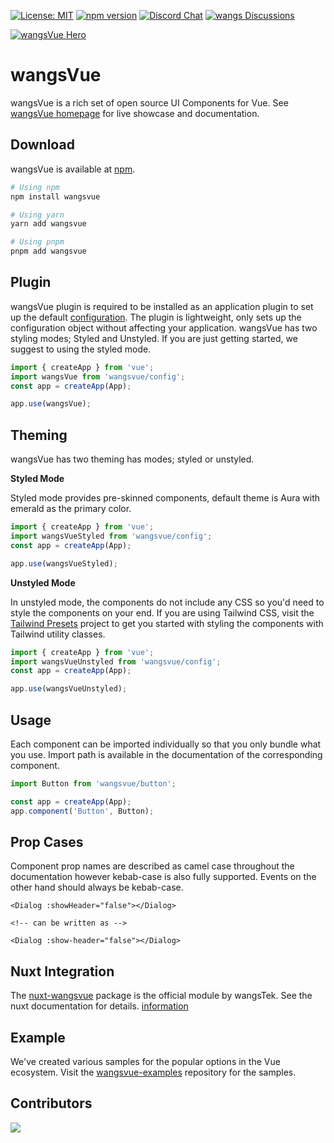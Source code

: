 [![License: MIT](https://img.shields.io/badge/License-MIT-yellow.svg)](https://opensource.org/licenses/MIT)
[![npm version](https://badge.fury.io/js/wangsvue.svg)](https://badge.fury.io/js/wangsvue)
[![Discord Chat](https://img.shields.io/discord/557940238991753223.svg?color=7289da&label=chat&logo=discord)](https://discord.gg/gzKFYnpmCY)
[![wangs Discussions](https://img.shields.io/github/discussions-search?query=org%3Awangsfaces&logo=github&label=wangs%20Discussions&link=https%3A%2F%2Fgithub.com%2Forgs%2Fwangsfaces%2Fdiscussions)](https://github.com/orgs/wangsfaces/discussions)

[![wangsVue Hero](https://www.wangsfaces.org/static/social/wangsvue-preview.jpg)](https://wangsvue.org/)

# wangsVue

wangsVue is a rich set of open source UI Components for Vue. See [wangsVue homepage](https://wangsvue.org/) for live showcase and documentation.

## Download

wangsVue is available at [npm](https://www.npmjs.com/package/wangsvue).

```bash
# Using npm
npm install wangsvue

# Using yarn
yarn add wangsvue

# Using pnpm
pnpm add wangsvue
```

## Plugin

wangsVue plugin is required to be installed as an application plugin to set up the default [configuration](https://wangsvue.org/configuration). The plugin is lightweight, only sets up the configuration object without affecting your application. wangsVue has two styling modes; Styled and Unstyled. If you are just getting started, we suggest to using the styled mode.

```javascript
import { createApp } from 'vue';
import wangsVue from 'wangsvue/config';
const app = createApp(App);

app.use(wangsVue);
```

## Theming

wangsVue has two theming has modes; styled or unstyled.

**Styled Mode**

Styled mode provides pre-skinned components, default theme is Aura with emerald as the primary color.

```javascript
import { createApp } from 'vue';
import wangsVueStyled from 'wangsvue/config';
const app = createApp(App);

app.use(wangsVueStyled);
```

**Unstyled Mode**

In unstyled mode, the components do not include any CSS so you'd need to style the components on your end. If you are using Tailwind CSS, visit the [Tailwind Presets](https://tailwind.wangsvue.org) project to get you started with styling the components with Tailwind utility classes.

```javascript
import { createApp } from 'vue';
import wangsVueUnstyled from 'wangsvue/config';
const app = createApp(App);

app.use(wangsVueUnstyled);
```

## Usage

Each component can be imported individually so that you only bundle what you use. Import path is available in the documentation of the corresponding component.

```javascript
import Button from 'wangsvue/button';

const app = createApp(App);
app.component('Button', Button);
```

## Prop Cases

Component prop names are described as camel case throughout the documentation however kebab-case is also fully supported. Events on the other hand should always be kebab-case.

```vue
<Dialog :showHeader="false"></Dialog>

<!-- can be written as -->

<Dialog :show-header="false"></Dialog>
```

## Nuxt Integration

The [nuxt-wangsvue](https://www.npmjs.com/package/nuxt-wangsvue) package is the official module by wangsTek. See the nuxt documentation for details. [information](https://wangsvue.org/nuxt)

## Example

We've created various samples for the popular options in the Vue ecosystem. Visit the [wangsvue-examples](https://github.com/wangsfaces/wangsvue-examples) repository for the samples.

## Contributors

<a href="https://github.com/wangsfaces/wangsvue/graphs/contributors">
  <img src="https://contrib.rocks/image?repo=wangsfaces/wangsvue" />
</a>
